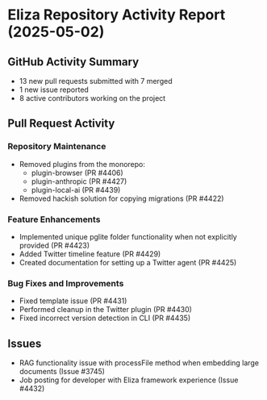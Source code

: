 # Eliza Repository Activity Report (2025-05-02)

## GitHub Activity Summary
- 13 new pull requests submitted with 7 merged
- 1 new issue reported
- 8 active contributors working on the project

## Pull Request Activity

### Repository Maintenance
- Removed plugins from the monorepo:
  - plugin-browser (PR #4406)
  - plugin-anthropic (PR #4427)
  - plugin-local-ai (PR #4439)
- Removed hackish solution for copying migrations (PR #4422)

### Feature Enhancements
- Implemented unique pglite folder functionality when not explicitly provided (PR #4423)
- Added Twitter timeline feature (PR #4429)
- Created documentation for setting up a Twitter agent (PR #4425)

### Bug Fixes and Improvements
- Fixed template issue (PR #4431)
- Performed cleanup in the Twitter plugin (PR #4430)
- Fixed incorrect version detection in CLI (PR #4435)

## Issues
- RAG functionality issue with processFile method when embedding large documents (Issue #3745)
- Job posting for developer with Eliza framework experience (Issue #4432)